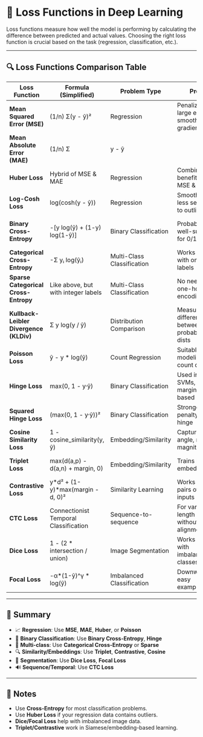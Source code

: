 # 🎯 Loss Functions in Deep Learning

Loss functions measure how well the model is performing by calculating the difference between predicted and actual values. Choosing the right loss function is crucial based on the task (regression, classification, etc.).

---

## 🔍 Loss Functions Comparison Table

| Loss Function              | Formula (Simplified)                       | Problem Type          | Pros                                                 | Cons                                                    | Use Cases                              |
|---------------------------|--------------------------------------------|------------------------|------------------------------------------------------|---------------------------------------------------------|----------------------------------------|
| **Mean Squared Error (MSE)**   | (1/n) Σ(y - ŷ)²                        | Regression             | Penalizes large errors, smooth gradient              | Sensitive to outliers                                   | Continuous output (e.g., price prediction) |
| **Mean Absolute Error (MAE)**  | (1/n) Σ|y - ŷ|                         | Regression             | Robust to outliers                                   | Non-smooth gradient                                     | Robust regression models               |
| **Huber Loss**                | Hybrid of MSE & MAE                     | Regression             | Combines benefits of MSE & MAE                       | Requires δ hyperparameter                              | Outlier-resistant regression            |
| **Log-Cosh Loss**            | log(cosh(y - ŷ))                        | Regression             | Smooth and less sensitive to outliers                | Slightly more complex                                   | Balanced regression problems           |
| **Binary Cross-Entropy**      | -[y log(ŷ) + (1-y) log(1-ŷ)]           | Binary Classification   | Probabilistic, well-suited for 0/1 tasks             | Can saturate with poor initialization                  | Binary classification (e.g., spam vs ham) |
| **Categorical Cross-Entropy** | -Σ yᵢ log(ŷᵢ)                         | Multi-Class Classification | Works well with one-hot labels                      | Labels must be one-hot encoded                        | Image classification, NLP               |
| **Sparse Categorical Cross-Entropy** | Like above, but with integer labels | Multi-Class Classification | No need for one-hot encoding                         | Labels must be integers                                | NLP, multi-class with sparse labels     |
| **Kullback-Leibler Divergence (KLDiv)** | Σ y log(y / ŷ)                | Distribution Comparison | Measures difference between two probability dists    | Asymmetric, sensitive to low probabilities             | Language modeling, GANs, distillation   |
| **Poisson Loss**             | ŷ - y * log(ŷ)                         | Count Regression        | Suitable for modeling count data                     | Assumes Poisson distribution                           | Insurance claims, count prediction      |
| **Hinge Loss**               | max(0, 1 - y·ŷ)                        | Binary Classification   | Used in SVMs, margin-based                          | Only for SVM-style models                             | SVM, binary classifiers with margins    |
| **Squared Hinge Loss**       | (max(0, 1 - y·ŷ))²                    | Binary Classification   | Stronger penalty than hinge                         | Same as above                                          | SVM variants                            |
| **Cosine Similarity Loss**   | 1 - cosine_similarity(y, ŷ)           | Embedding/Similarity    | Captures angle, not magnitude                       | Not useful for absolute values                         | Face recognition, recommendation        |
| **Triplet Loss**             | max(d(a,p) - d(a,n) + margin, 0)      | Embedding/Similarity    | Trains better embeddings                            | Hard to sample good triplets                          | FaceNet, Siamese networks               |
| **Contrastive Loss**         | y*d² + (1-y)*max(margin - d, 0)²      | Similarity Learning      | Works with pairs of inputs                          | Requires pair generation                              | Siamese networks                        |
| **CTC Loss**                 | Connectionist Temporal Classification | Sequence-to-sequence    | For variable-length output without alignment         | Complex, requires specific model output               | Speech recognition, OCR                 |
| **Dice Loss**                | 1 - (2 * intersection / union)        | Image Segmentation      | Works well with imbalanced classes                   | Non-differentiable parts                              | Medical image segmentation              |
| **Focal Loss**               | -α*(1-ŷ)^γ * log(ŷ)                    | Imbalanced Classification| Downweights easy examples                           | Hyperparameters (α, γ) sensitive                      | Object detection (e.g., RetinaNet)      |

---

## 📌 Summary

- 📈 **Regression**: Use **MSE**, **MAE**, **Huber**, or **Poisson**
- 🔢 **Binary Classification**: Use **Binary Cross-Entropy**, **Hinge**
- 🧠 **Multi-class**: Use **Categorical Cross-Entropy** or **Sparse**
- 🔍 **Similarity/Embeddings**: Use **Triplet**, **Contrastive**, **Cosine**
- 🧬 **Segmentation**: Use **Dice Loss**, **Focal Loss**
- 🔊 **Sequence/Temporal**: Use **CTC Loss**

---

## 🧠 Notes

- Use **Cross-Entropy** for most classification problems.
- Use **Huber Loss** if your regression data contains outliers.
- **Dice/Focal Loss** help with imbalanced image data.
- **Triplet/Contrastive** work in Siamese/embedding-based learning.

